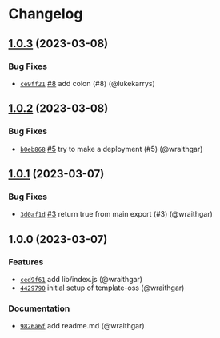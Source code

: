 # Changelog

## [1.0.3](https://github.com/npm/publish-test/compare/v1.0.2...v1.0.3) (2023-03-08)

### Bug Fixes

* [`ce9ff21`](https://github.com/npm/publish-test/commit/ce9ff21d5fdb13c54e596cf36252ff11f6c51175) [#8](https://github.com/npm/publish-test/pull/8) add colon (#8) (@lukekarrys)

## [1.0.2](https://github.com/npm/publish-test/compare/v1.0.1...v1.0.2) (2023-03-08)

### Bug Fixes

* [`b0eb868`](https://github.com/npm/publish-test/commit/b0eb8680557221fb627645803193ef99c0b352dd) [#5](https://github.com/npm/publish-test/pull/5) try to make a deployment (#5) (@wraithgar)

## [1.0.1](https://github.com/npm/publish-test/compare/v1.0.0...v1.0.1) (2023-03-07)

### Bug Fixes

* [`3d0af1d`](https://github.com/npm/publish-test/commit/3d0af1d049df5f8178044c6f129abca651d83c8e) [#3](https://github.com/npm/publish-test/pull/3) return true from main export (#3) (@wraithgar)

## 1.0.0 (2023-03-07)

### Features

* [`ced9f61`](https://github.com/npm/publish-test/commit/ced9f61a9495ad7a44d4f3a02b09eaadf067ece5) add lib/index.js (@wraithgar)
* [`4429790`](https://github.com/npm/publish-test/commit/4429790c5e17c2fcab54f048462119764fe1f9d3) initial setup of template-oss (@wraithgar)

### Documentation

* [`9826a6f`](https://github.com/npm/publish-test/commit/9826a6f71722ea778acd5ef3edb56347f92a163d) add readme.md (@wraithgar)
